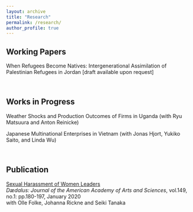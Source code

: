 ```yaml
---
layout: archive
title: "Research"
permalink: /research/
author_profile: true
---
```

## Working Papers
When Refugees Become Natives: Intergenerational Assimilation of Palestinian Refugees in Jordan [draft available upon request]

<br/>

## Works in Progress

Weather Shocks and Production Outcomes of Firms in Uganda (with Ryu Matsuura and Anton Reinicke)

Japanese Multinational Enterprises in Vietnam (with Jonas Hjort, Yukiko Saito, and Linda Wu)

<br/>

## Publication 

[Sexual Harassment of Women Leaders](https://direct.mit.edu/daed/article/149/1/180/27310/Sexual-Harassment-of-Women-Leaders) <br/>
*Dædalus: Journal of the American Academy of Arts and Sciences*, vol.149, no.1: pp.180-197, January 2020 <br/>
with Olle Folke, Johanna Rickne and Seiki Tanaka
